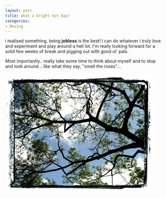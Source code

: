 ```yaml
---
layout: post
title: what a bright hot day!
categories:
- Musing
---
```


i realised something, being **jobless** is the best! I can do whatever i truly love and experiment and play around a hell lot. I'm really looking forward for a solid few weeks of break and pigging out with good ol' pals.

Most importantly.. really take some time to think about myself and to stop and look around... like what they say, "smell the roses"...

![](/img/bright_day_s.jpg)
